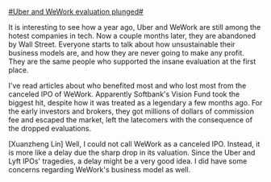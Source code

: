 [#Uber and WeWork evaluation plunged#](https://www.barrons.com/articles/oracles-larry-ellison-calls-uber-and-wework-almost-worthless-51568924122)

It is interesting to see how a year ago, Uber and WeWork are still among the hotest companies in tech. Now a couple months later, they are abandoned by Wall Street. Everyone starts to talk about how unsustainable their business models are, and how they are never going to make any profit. They are the same people who supported the insane evaluation at the first place. 

I've read articles about who benefited most and who lost most from the canceled IPO of WeWork. Apparently Softbank's Vision Fund took the biggest hit, despite how it was treated as a legendary a few months ago. For the early investors and brokers, they got millions of dollars of commission fee and escaped the market, left the latecomers with the consequence of the dropped evaluations.

[Xuanzheng Lin] Well, I could not call WeWork as a canceled IPO. Instead, it is more like a delay due the sharp drop in its valuation. Since the Uber and Lyft IPOs' tragedies, a delay might be a very good idea. I did have some concerns regarding WeWork's business model as well.